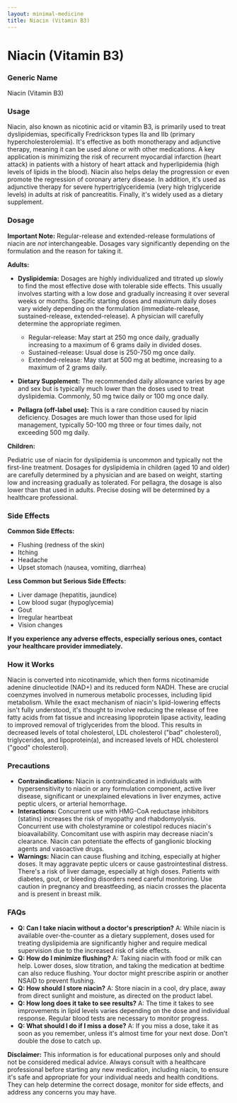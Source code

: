 ```yaml
---
layout: minimal-medicine
title: Niacin (Vitamin B3)
---
```


# Niacin (Vitamin B3)
### Generic Name
Niacin (Vitamin B3)

### Usage
Niacin, also known as nicotinic acid or vitamin B3, is primarily used to treat dyslipidemias, specifically Fredrickson types IIa and IIb (primary hypercholesterolemia).  It's effective as both monotherapy and adjunctive therapy, meaning it can be used alone or with other medications.  A key application is minimizing the risk of recurrent myocardial infarction (heart attack) in patients with a history of heart attack and hyperlipidemia (high levels of lipids in the blood).  Niacin also helps delay the progression or even promote the regression of coronary artery disease. In addition, it's used as adjunctive therapy for severe hypertriglyceridemia (very high triglyceride levels) in adults at risk of pancreatitis.  Finally, it's widely used as a dietary supplement.

### Dosage

**Important Note:** Regular-release and extended-release formulations of niacin are *not* interchangeable.  Dosages vary significantly depending on the formulation and the reason for taking it.

**Adults:**

* **Dyslipidemia:** Dosages are highly individualized and titrated up slowly to find the most effective dose with tolerable side effects.  This usually involves starting with a low dose and gradually increasing it over several weeks or months.  Specific starting doses and maximum daily doses vary widely depending on the formulation (immediate-release, sustained-release, extended-release).  A physician will carefully determine the appropriate regimen.  
    * Regular-release:  May start at 250 mg once daily, gradually increasing to a maximum of 6 grams daily in divided doses.
    * Sustained-release:  Usual dose is 250-750 mg once daily.
    * Extended-release:  May start at 500 mg at bedtime, increasing to a maximum of 2 grams daily.


* **Dietary Supplement:** The recommended daily allowance varies by age and sex but is typically much lower than the doses used to treat dyslipidemia.  Commonly, 50 mg twice daily or 100 mg once daily.


* **Pellagra (off-label use):**  This is a rare condition caused by niacin deficiency.  Dosages are much lower than those used for lipid management, typically 50-100 mg three or four times daily, not exceeding 500 mg daily.

**Children:**

Pediatric use of niacin for dyslipidemia is uncommon and typically not the first-line treatment.  Dosages for dyslipidemia in children (aged 10 and older) are carefully determined by a physician and are based on weight, starting low and increasing gradually as tolerated.  For pellagra, the dosage is also lower than that used in adults.  Precise dosing will be determined by a healthcare professional.


### Side Effects

**Common Side Effects:**

* Flushing (redness of the skin)
* Itching
* Headache
* Upset stomach (nausea, vomiting, diarrhea)


**Less Common but Serious Side Effects:**

* Liver damage (hepatitis, jaundice)
* Low blood sugar (hypoglycemia)
* Gout
* Irregular heartbeat
* Vision changes


**If you experience any adverse effects, especially serious ones, contact your healthcare provider immediately.**

### How it Works

Niacin is converted into nicotinamide, which then forms nicotinamide adenine dinucleotide (NAD+) and its reduced form NADH. These are crucial coenzymes involved in numerous metabolic processes, including lipid metabolism.  While the exact mechanism of niacin's lipid-lowering effects isn't fully understood, it's thought to involve reducing the release of free fatty acids from fat tissue and increasing lipoprotein lipase activity, leading to improved removal of triglycerides from the blood.  This results in decreased levels of total cholesterol, LDL cholesterol ("bad" cholesterol), triglycerides, and lipoprotein(a), and increased levels of HDL cholesterol ("good" cholesterol).

### Precautions

* **Contraindications:** Niacin is contraindicated in individuals with hypersensitivity to niacin or any formulation component, active liver disease, significant or unexplained elevations in liver enzymes, active peptic ulcers, or arterial hemorrhage.
* **Interactions:**  Concurrent use with HMG-CoA reductase inhibitors (statins) increases the risk of myopathy and rhabdomyolysis.  Concurrent use with cholestyramine or colestipol reduces niacin's bioavailability.  Concomitant use with aspirin may decrease niacin's clearance.  Niacin can potentiate the effects of ganglionic blocking agents and vasoactive drugs.
* **Warnings:**  Niacin can cause flushing and itching, especially at higher doses.  It may aggravate peptic ulcers or cause gastrointestinal distress.  There's a risk of liver damage, especially at high doses.  Patients with diabetes, gout, or bleeding disorders need careful monitoring.  Use caution in pregnancy and breastfeeding, as niacin crosses the placenta and is present in breast milk.

### FAQs

* **Q: Can I take niacin without a doctor's prescription?**  A: While niacin is available over-the-counter as a dietary supplement, doses used for treating dyslipidemia are significantly higher and require medical supervision due to the increased risk of side effects.
* **Q: How do I minimize flushing?** A: Taking niacin with food or milk can help.  Lower doses, slow titration, and taking the medication at bedtime can also reduce flushing.  Your doctor might prescribe aspirin or another NSAID to prevent flushing.
* **Q: How should I store niacin?** A: Store niacin in a cool, dry place, away from direct sunlight and moisture, as directed on the product label.
* **Q: How long does it take to see results?** A:  The time it takes to see improvements in lipid levels varies depending on the dose and individual response.  Regular blood tests are necessary to monitor progress.
* **Q: What should I do if I miss a dose?** A:  If you miss a dose, take it as soon as you remember, unless it's almost time for your next dose. Don't double the dose to catch up.



**Disclaimer:** This information is for educational purposes only and should not be considered medical advice.  Always consult with a healthcare professional before starting any new medication, including niacin, to ensure it's safe and appropriate for your individual needs and health conditions.  They can help determine the correct dosage, monitor for side effects, and address any concerns you may have.
